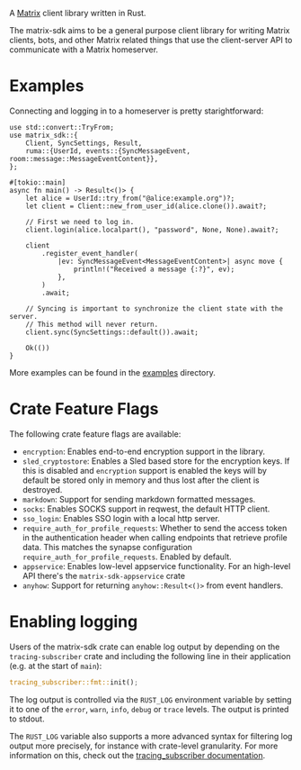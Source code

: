 A [Matrix](https://matrix.org/) client library written in Rust.

The matrix-sdk aims to be a general purpose client library for writing Matrix
clients, bots, and other Matrix related things that use the client-server API to
communicate with a Matrix homeserver.

# Examples
Connecting and logging in to a homeserver is pretty starightforward:

```rust,no_run
use std::convert::TryFrom;
use matrix_sdk::{
    Client, SyncSettings, Result,
    ruma::{UserId, events::{SyncMessageEvent, room::message::MessageEventContent}},
};

#[tokio::main]
async fn main() -> Result<()> {
    let alice = UserId::try_from("@alice:example.org")?;
    let client = Client::new_from_user_id(alice.clone()).await?;

    // First we need to log in.
    client.login(alice.localpart(), "password", None, None).await?;

    client
        .register_event_handler(
            |ev: SyncMessageEvent<MessageEventContent>| async move {
                println!("Received a message {:?}", ev);
            },
        )
        .await;

    // Syncing is important to synchronize the client state with the server.
    // This method will never return.
    client.sync(SyncSettings::default()).await;

    Ok(())
}
```

More examples can be found in the [examples] directory.

# Crate Feature Flags

The following crate feature flags are available:

* `encryption`: Enables end-to-end encryption support in the library.
* `sled_cryptostore`: Enables a Sled based store for the encryption keys. If
  this is disabled and `encryption` support is enabled the keys will by
  default be stored only in memory and thus lost after the client is
  destroyed.
* `markdown`: Support for sending markdown formatted messages.
* `socks`: Enables SOCKS support in reqwest, the default HTTP client.
* `sso_login`: Enables SSO login with a local http server.
* `require_auth_for_profile_requests`: Whether to send the access token in
  the authentication header when calling endpoints that retrieve profile
  data. This matches the synapse configuration
  `require_auth_for_profile_requests`. Enabled by default.
* `appservice`: Enables low-level appservice functionality. For an
  high-level API there's the `matrix-sdk-appservice` crate
* `anyhow`: Support for returning `anyhow::Result<()>` from event handlers.

# Enabling logging

Users of the matrix-sdk crate can enable log output by depending on the
`tracing-subscriber` crate and including the following line in their
application (e.g. at the start of `main`):

```rust
tracing_subscriber::fmt::init();
```

The log output is controlled via the `RUST_LOG` environment variable by
setting it to one of the `error`, `warn`, `info`, `debug` or `trace` levels.
The output is printed to stdout.

The `RUST_LOG` variable also supports a more advanced syntax for filtering
log output more precisely, for instance with crate-level granularity. For
more information on this, check out the [tracing_subscriber documentation].

[examples]: https://github.com/matrix-org/matrix-rust-sdk/tree/master/matrix_sdk/examples
[tracing_subscriber documentation]: https://tracing.rs/tracing_subscriber/filter/struct.envfilter
